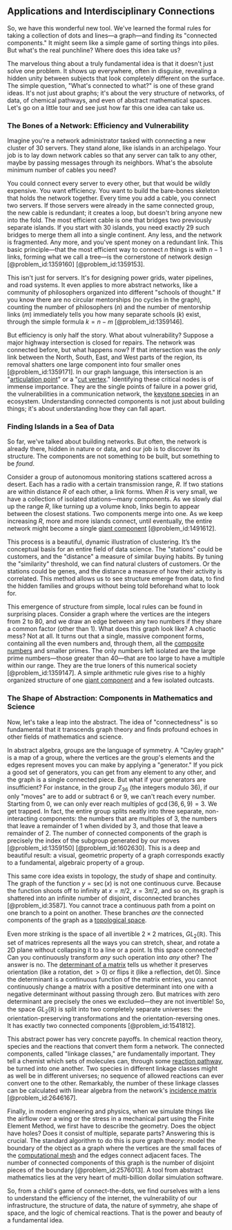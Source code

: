 ## Applications and Interdisciplinary Connections

So, we have this wonderful new tool. We've learned the formal rules for taking a collection of dots and lines—a graph—and finding its "connected components." It might seem like a simple game of sorting things into piles. But what's the real punchline? Where does this idea take us?

The marvelous thing about a truly fundamental idea is that it doesn't just solve one problem. It shows up everywhere, often in disguise, revealing a hidden unity between subjects that look completely different on the surface. The simple question, "What's connected to what?" is one of these grand ideas. It's not just about graphs; it's about the very structure of networks, of data, of chemical pathways, and even of abstract mathematical spaces. Let's go on a little tour and see just how far this one idea can take us.

### The Bones of a Network: Efficiency and Vulnerability

Imagine you're a network administrator tasked with connecting a new cluster of 30 servers. They stand alone, like islands in an archipelago. Your job is to lay down network cables so that any server can talk to any other, maybe by passing messages through its neighbors. What's the absolute minimum number of cables you need?

You could connect every server to every other, but that would be wildly expensive. You want efficiency. You want to build the bare-bones skeleton that holds the network together. Every time you add a cable, you connect two servers. If those servers were already in the same connected group, the new cable is redundant; it creates a loop, but doesn't bring anyone new into the fold. The most efficient cable is one that bridges two previously separate islands. If you start with 30 islands, you need exactly 29 such bridges to merge them all into a single continent. Any less, and the network is fragmented. Any more, and you've spent money on a redundant link. This basic principle—that the most efficient way to connect $n$ things is with $n-1$ links, forming what we call a tree—is the cornerstone of network design [@problem_id:1359160] [@problem_id:1359153].

This isn't just for servers. It's for designing power grids, water pipelines, and road systems. It even applies to more abstract networks, like a community of philosophers organized into different "schools of thought." If you know there are no circular mentorships (no cycles in the graph), counting the number of philosophers ($n$) and the number of mentorship links ($m$) immediately tells you how many separate schools ($k$) exist, through the simple formula $k = n - m$ [@problem_id:1359146].

But efficiency is only half the story. What about vulnerability? Suppose a major highway intersection is closed for repairs. The network was connected before, but what happens now? If that intersection was the *only* link between the North, South, East, and West parts of the region, its removal shatters one large component into four smaller ones [@problem_id:1359171]. In our graph language, this intersection is an "[articulation point](@article_id:264005)" or a "[cut vertex](@article_id:271739)." Identifying these critical nodes is of immense importance. They are the single points of failure in a power grid, the vulnerabilities in a communication network, the [keystone species](@article_id:137914) in an ecosystem. Understanding connected components is not just about building things; it's about understanding how they can fall apart.

### Finding Islands in a Sea of Data

So far, we've talked about building networks. But often, the network is already there, hidden in nature or data, and our job is to discover its structure. The components are not something to be built, but something to be *found*.

Consider a group of autonomous monitoring stations scattered across a desert. Each has a radio with a certain transmission range, $R$. If two stations are within distance $R$ of each other, a link forms. When $R$ is very small, we have a collection of isolated stations—many components. As we slowly dial up the range $R$, like turning up a volume knob, links begin to appear between the closest stations. Two components merge into one. As we keep increasing $R$, more and more islands connect, until eventually, the entire network might become a single [giant component](@article_id:272508) [@problem_id:1491612].

This process is a beautiful, dynamic illustration of clustering. It’s the conceptual basis for an entire field of data science. The "stations" could be customers, and the "distance" a measure of similar buying habits. By tuning the "similarity" threshold, we can find natural clusters of customers. Or the stations could be genes, and the distance a measure of how their activity is correlated. This method allows us to see structure emerge from data, to find the hidden families and groups without being told beforehand what to look for.

This emergence of structure from simple, local rules can be found in surprising places. Consider a graph where the vertices are the integers from 2 to 80, and we draw an edge between any two numbers if they share a common factor (other than 1). What does this graph look like? A chaotic mess? Not at all. It turns out that a single, massive component forms, containing all the even numbers and, through them, all the [composite numbers](@article_id:263059) and smaller primes. The only numbers left isolated are the large prime numbers—those greater than 40—that are too large to have a multiple within our range. They are the true loners of this numerical society [@problem_id:1359147]. A simple arithmetic rule gives rise to a highly organized structure of one [giant component](@article_id:272508) and a few isolated outcasts.

### The Shape of Abstraction: Components in Mathematics and Science

Now, let's take a leap into the abstract. The idea of "connectedness" is so fundamental that it transcends graph theory and finds profound echoes in other fields of mathematics and science.

In abstract algebra, groups are the language of symmetry. A "Cayley graph" is a map of a group, where the vertices are the group's elements and the edges represent moves you can make by applying a "generator." If you pick a good set of generators, you can get from any element to any other, and the graph is a single connected piece. But what if your generators are insufficient? For instance, in the group $\mathbb{Z}_{36}$ (the integers modulo 36), if our only "moves" are to add or subtract 6 or 9, we can't reach every number. Starting from 0, we can only ever reach multiples of $\gcd(36, 6, 9) = 3$. We get trapped. In fact, the entire group splits neatly into three separate, non-interacting components: the numbers that are multiples of 3, the numbers that leave a remainder of 1 when divided by 3, and those that leave a remainder of 2. The number of connected components of the graph is precisely the index of the subgroup generated by our moves [@problem_id:1359150] [@problem_id:1602630]. This is a deep and beautiful result: a visual, geometric property of a graph corresponds exactly to a fundamental, algebraic property of a group.

This same core idea exists in topology, the study of shape and continuity. The graph of the function $y = \sec(x)$ is not one continuous curve. Because the function shoots off to infinity at $x = \pi/2$, $x = 3\pi/2$, and so on, its graph is shattered into an infinite number of disjoint, disconnected branches [@problem_id:3587]. You cannot trace a continuous path from a point on one branch to a point on another. These branches *are* the connected components of the graph as a [topological space](@article_id:148671).

Even more striking is the space of all invertible $2 \times 2$ matrices, $GL_2(\mathbb{R})$. This set of matrices represents all the ways you can stretch, shear, and rotate a 2D plane without collapsing it to a line or a point. Is this space connected? Can you continuously transform *any* such operation into *any* other? The answer is no. The [determinant of a matrix](@article_id:147704) tells us whether it preserves orientation (like a rotation, $\det > 0$) or flips it (like a reflection, $\det  0$). Since the determinant is a continuous function of the matrix entries, you cannot continuously change a matrix with a positive determinant into one with a negative determinant without passing through zero. But matrices with zero determinant are precisely the ones we excluded—they are not invertible! So, the space $GL_2(\mathbb{R})$ is split into two completely separate universes: the orientation-preserving transformations and the orientation-reversing ones. It has exactly two connected components [@problem_id:1541812].

This abstract power has very concrete payoffs. In chemical reaction theory, species and the reactions that convert them form a network. The connected components, called "linkage classes," are fundamentally important. They tell a chemist which sets of molecules can, through some [reaction pathway](@article_id:268030), be turned into one another. Two species in different linkage classes might as well be in different universes; no sequence of allowed reactions can ever convert one to the other. Remarkably, the number of these linkage classes can be calculated with linear algebra from the network's [incidence matrix](@article_id:263189) [@problem_id:2646167].

Finally, in modern engineering and physics, when we simulate things like the airflow over a wing or the stress in a mechanical part using the Finite Element Method, we first have to describe the geometry. Does the object have holes? Does it consist of multiple, separate parts? Answering this is crucial. The standard algorithm to do this is pure graph theory: model the boundary of the object as a graph where the vertices are the small faces of the [computational mesh](@article_id:168066) and the edges connect adjacent faces. The number of connected components of this graph is the number of disjoint pieces of the boundary [@problem_id:2576013]. A tool from abstract mathematics lies at the very heart of multi-billion dollar simulation software.

So, from a child's game of connect-the-dots, we find ourselves with a lens to understand the efficiency of the internet, the vulnerability of our infrastructure, the structure of data, the nature of symmetry, ahe shape of space, and the logic of chemical reactions. That is the power and beauty of a fundamental idea.